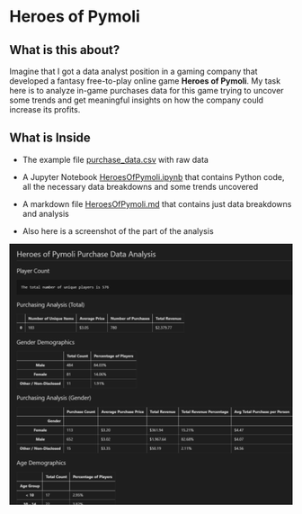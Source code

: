 # Heroes of Pymoli

## What is this about?

Imagine that I got a data analyst position in a gaming company that developed a fantasy free-to-play online game **Heroes of Pymoli**. My task here is to analyze in-game purchases data for this game trying to uncover some trends and get meaningful insights on how the company could increase its profits.

## What is Inside

- The example file [purchase_data.csv](Input/purchase_data.csv) with raw data
  
- A Jupyter Notebook [HeroesOfPymoli.ipynb](Code/HeroesOfPymoli.ipynb) that contains Python code, all the necessary data breakdowns and some trends uncovered

- A markdown file [HeroesOfPymoli.md](Output/HeroesOfPymoli.md) that contains just data breakdowns and analysis

- Also here is a screenshot of the part of the analysis

![Heroes of Pymoli Summary](Screenshots/HeroesOfPymoli.png)
